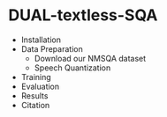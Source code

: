 # DUAL-textless-SQA

* Installation 
* Data Preparation 
    * Download our NMSQA dataset
    * Speech Quantization 
* Training 
* Evaluation
* Results
* Citation
